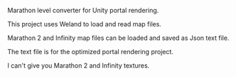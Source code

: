 Marathon level converter for Unity portal rendering.

This project uses Weland to load and read map files.

Marathon 2 and Infinity map files can be loaded and saved as Json text file.

The text file is for the optimized portal rendering project.

I can't give you Marathon 2 and Infinity textures.
